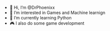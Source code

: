 - 👋 Hi, I’m @DrPhoenixx
- 👀 I’m interested in Games and Machine learnign
- 🌱 I’m currently learning Python
- 🎮 I also do some game development
